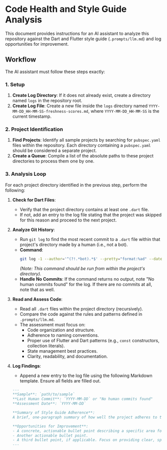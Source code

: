 # Code Health and Style Guide Analysis

This document provides instructions for an AI assistant to analyze this repository against the Dart and Flutter style guide (`.prompts/llm.md`) and log opportunities for improvement.

## Workflow

The AI assistant must follow these steps exactly:

### 1. Setup

1.  **Create Log Directory**: If it does not already exist, create a directory named `logs` in the repository root.
2.  **Create Log File**: Create a new file inside the `logs` directory named `YYYY-MM-DD_HH-MM-SS-freshness-scores.md`, where `YYYY-MM-DD_HH-MM-SS` is the current timestamp.

### 2. Project Identification

1.  **Find Projects**: Identify all sample projects by searching for `pubspec.yaml` files within the repository. Each directory containing a `pubspec.yaml` should be considered a separate project.
2.  **Create a Queue**: Compile a list of the absolute paths to these project directories to process them one by one.

### 3. Analysis Loop

For each project directory identified in the previous step, perform the following:

1.  **Check for Dart Files**:
    *   Verify that the project directory contains at least one `.dart` file.
    *   If not, add an entry to the log file stating that the project was skipped for this reason and proceed to the next project.

2.  **Analyze Git History**:
    *   Run `git log` to find the most recent commit to a `.dart` file within that project's directory made by a human (i.e., not a bot).
    *   **Command**:
        ```bash
        git log -1 --author='^(?!.*bot).*$' --pretty="format:%ad" --date=short -- ./**/*.dart
        ```
        *(Note: This command should be run from within the project's directory).*
    *   **Handle No Commits**: If the command returns no output, note "No human commits found" for the log. If there are no commits at all, note that as well.

3.  **Read and Assess Code**:
    *   Read all `.dart` files within the project directory (recursively).
    *   Compare the code against the rules and patterns defined in `.prompts/llm.md`.
    *   The assessment must focus on:
        *   Code organization and structure.
        *   Adherence to naming conventions.
        *   Proper use of Flutter and Dart patterns (e.g., `const` constructors, collection literals).
        *   State management best practices.
        *   Clarity, readability, and documentation.

4.  **Log Findings**:
    *   Append a new entry to the log file using the following Markdown template. Ensure all fields are filled out.

    ```markdown
    ---
    **Sample**: `path/to/sample`
    **Last Human Commit**: `YYYY-MM-DD` or "No human commits found"
    **Assessment Date**: `YYYY-MM-DD`

    **Summary of Style Guide Adherence**:
    A brief, one-paragraph summary of how well the project adheres to the style guide. Mention its strengths and weaknesses in general terms.

    **Opportunities for Improvement**:
    - A concrete, actionable bullet point describing a specific area for improvement.
    - Another actionable bullet point.
    - A third bullet point, if applicable. Focus on providing clear, specific, and helpful recommendations.
    ---
    ```